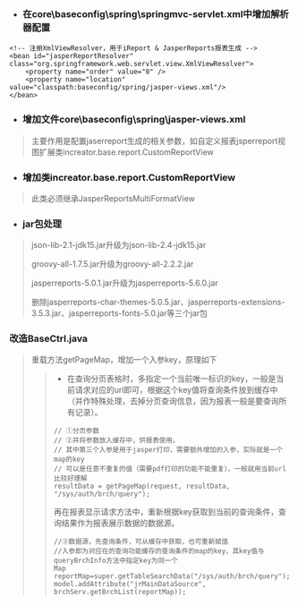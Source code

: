 * ### 在core\baseconfig\spring\springmvc-servlet.xml中增加解析器配置

```
<!-- 注册XmlViewResolver，用于iReport & JasperReports报表生成 -->
<bean id="jasperReportResolver" class="org.springframework.web.servlet.view.XmlViewResolver">
    <property name="order" value="0" />
    <property name="location" value="classpath:baseconfig/spring/jasper-views.xml"/>
</bean>
```

* ### 增加文件core\baseconfig\spring\jasper-views.xml

> 主要作用是配置jaserreport生成的相关参数，如自定义报表jsperreport视图扩展类increator.base.report.CustomReportView

* ### 增加类increator.base.report.CustomReportView

> 此类必须继承JasperReportsMultiFormatView

* ### jar包处理

> json-lib-2.1-jdk15.jar升级为json-lib-2.4-jdk15.jar
>
> groovy-all-1.7.5.jar升级为groovy-all-2.2.2.jar
>
> jasperreports-5.0.1.jar升级为jasperreports-5.6.0.jar
>
> 删除jasperreports-char-themes-5.0.5.jar、jasperreports-extensions-3.5.3.jar、jasperreports-fonts-5.0.jar等三个jar包

### 改造BaseCtrl.java

> 重载方法getPageMap，增加一个入参key，原理如下
>
> > * 在查询分页表格时，多指定一个当前唯一标识的key，一般是当前请求对应的url即可，根据这个key值将查询条件放到缓存中（并作特殊处理，去掉分页查询信息，因为报表一般是要查询所有记录）。
> >
> > ```
> > // ①分页参数
> > // ②并将参数放入缓存中，供报表使用，
> > // 其中第三个入参是用于jasper打印，需要额外增加的入参，实际就是一个map的key
> > // 可以是任意不重复的值（需要pdf打印的功能不能重复），一般就用当前url比较好理解
> > resultData = getPageMap(request, resultData, "/sys/auth/brch/query");
> > ```
> >
> > 再在报表显示请求方法中，重新根据key获取到当前的查询条件，查询结果作为报表展示数据的数据源。
> >
> > ```
> > //③数据源，先查询条件，可从缓存中获取，也可重新赋值
> > //入参即为对应在的查询功能缓存的查询条件的map的key，其key值与queryBrchInfo方法中指定key为同一个
> > Map reportMap=super.getTableSearchData("/sys/auth/brch/query");
> > model.addAttribute("jrMainDataSource", brchServ.getBrchList(reportMap));
> > ```



